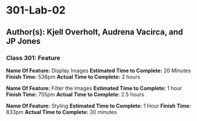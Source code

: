 # 301-Lab-02

## Author(s): Kjell Overholt, Audrena Vacirca, and JP Jones

### Class 301: Feature

**Name Of Feature:** Display Images
**Estimated Time to Complete:** 20 Minutes
**Finish Time:** 536pm
**Actual Time to Complete:** 2 hours

**Name Of Feature:** Filter the Images
**Estimated Time to Complete:** 1 hour
**Finish Time:** 755pm
**Actual Time to Complete:** 2.5 hours

**Name Of Feature:** Styling
**Estimated Time to Complete:** 1 Hour
**Finish Time:** 833pm
**Actual Time to Complete:** 30 minutes
